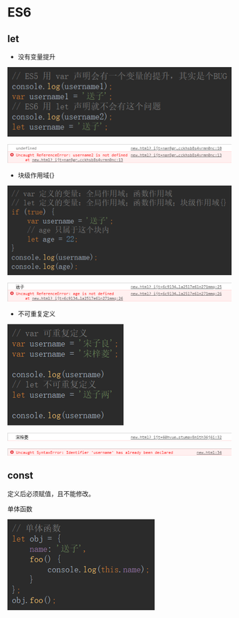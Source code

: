 # ES6

## let

- 没有变量提升

![1559998229830](ES6.assets/1559998229830.png)

![1559998271995](ES6.assets/1559998271995.png)

- 块级作用域{}

![1559998553859](ES6.assets/1559998553859.png)

![1559998626733](ES6.assets/1559998626733.png)

- 不可重复定义

![1559998945519](ES6.assets/1559998945519.png)

![1559998980929](ES6.assets/1559998980929.png)

![1559999017611](ES6.assets/1559999017611.png)

## const 

定义后必须赋值，且不能修改。

单体函数

![1559999640657](ES6.assets/1559999640657.png)